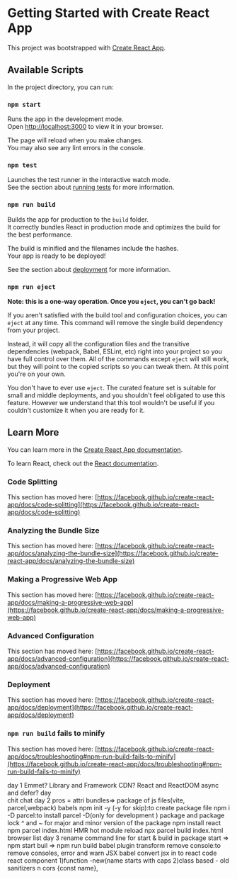 # Getting Started with Create React App

This project was bootstrapped with [Create React App](https://github.com/facebook/create-react-app).

## Available Scripts

In the project directory, you can run:

### `npm start`

Runs the app in the development mode.\
Open [http://localhost:3000](http://localhost:3000) to view it in your browser.

The page will reload when you make changes.\
You may also see any lint errors in the console.

### `npm test`

Launches the test runner in the interactive watch mode.\
See the section about [running tests](https://facebook.github.io/create-react-app/docs/running-tests) for more information.

### `npm run build`

Builds the app for production to the `build` folder.\
It correctly bundles React in production mode and optimizes the build for the best performance.

The build is minified and the filenames include the hashes.\
Your app is ready to be deployed!

See the section about [deployment](https://facebook.github.io/create-react-app/docs/deployment) for more information.

### `npm run eject`

**Note: this is a one-way operation. Once you `eject`, you can't go back!**

If you aren't satisfied with the build tool and configuration choices, you can `eject` at any time. This command will remove the single build dependency from your project.

Instead, it will copy all the configuration files and the transitive dependencies (webpack, Babel, ESLint, etc) right into your project so you have full control over them. All of the commands except `eject` will still work, but they will point to the copied scripts so you can tweak them. At this point you're on your own.

You don't have to ever use `eject`. The curated feature set is suitable for small and middle deployments, and you shouldn't feel obligated to use this feature. However we understand that this tool wouldn't be useful if you couldn't customize it when you are ready for it.

## Learn More

You can learn more in the [Create React App documentation](https://facebook.github.io/create-react-app/docs/getting-started).

To learn React, check out the [React documentation](https://reactjs.org/).

### Code Splitting

This section has moved here: [https://facebook.github.io/create-react-app/docs/code-splitting](https://facebook.github.io/create-react-app/docs/code-splitting)

### Analyzing the Bundle Size

This section has moved here: [https://facebook.github.io/create-react-app/docs/analyzing-the-bundle-size](https://facebook.github.io/create-react-app/docs/analyzing-the-bundle-size)

### Making a Progressive Web App

This section has moved here: [https://facebook.github.io/create-react-app/docs/making-a-progressive-web-app](https://facebook.github.io/create-react-app/docs/making-a-progressive-web-app)

### Advanced Configuration

This section has moved here: [https://facebook.github.io/create-react-app/docs/advanced-configuration](https://facebook.github.io/create-react-app/docs/advanced-configuration)

### Deployment

This section has moved here: [https://facebook.github.io/create-react-app/docs/deployment](https://facebook.github.io/create-react-app/docs/deployment)

### `npm run build` fails to minify

This section has moved here: [https://facebook.github.io/create-react-app/docs/troubleshooting#npm-run-build-fails-to-minify](https://facebook.github.io/create-react-app/docs/troubleshooting#npm-run-build-fails-to-minify)



day 1
Emmet?
Library and Framework
CDN?
React and ReactDOM
async and defer?
day  
chit chat
day 2
pros = attri
bundles=> package of js files(vite, parcel,webpack) babels
npm init -y (-y for skip):to create package file
npm i -D parcel:to install parcel -D(only for development )
package and package lock
^ and ~ for major and minor version of the package
npm install react
npm parcel index.html
HMR hot module reload
npx parcel build index.html
browser list
day 3
rename command line for start & build in package
start => npm start
buil => npm run build
babel plugin transform remove console:to remove consoles, error and warn
JSX
babel convert jsx in to react code
react component
1)function -new(name starts with caps
2)class based - old
sanitizers n cors
{const name},

<title/> companent composition :nested components
,{abs()}
day 4
react.fragment or <> :to remove extra div
jSX will be having only on parent
jsx<div style={style const name}>
css from inline and from class
config driven UI
optional chaning ?
prop
destructing of obj
spread operate
use map for for loop
reconcilation or virtual dom or key( diff algo to div from div)
day 5
named import{}, default import
usestate
const [search ,setSearch]=usestate("KFC")
day 6
useeffect(()=>{}[])==> [] is dependent array
cross chrome to call api from local host CORS
shimmer effect
condintion redering
early return
day 7
useeffect(()=>{}, empty) call every time
useeffect(()=>{}, [])only once after render
useeffect(()=>{}, [text]) depend on text
dont create component inside component
never use usestate inside if else for
dont call usestate outside function
form(formik package)
routing = react routing npm
creatBrowserRouter, RouterProvider
userouteerror(hook) for error
routing(client routing , server routing)
link from react-dom for router
outlet for the body loading in page apart from header and footer
dynamic routing useParam to read url
day 8 class component
nested route
use child com from nested route
1.funtional component
2.Class based component(class profile)
render()
constructor(prop)
super(prop)
this.state and this.setstate
life cycle
construct,render,componentdidmount(api call)
render phase
commit phase
componentDidMount
componentDidUpdate
componentWillUnmount
clear setTimeout
return() in useEffect to unmount
day 9 custome hook,lazy loading
create custome hook
is online window online event
lazzy loading=>lazy(), <suspense fallback={shimmer}/>(to wait until to load)
day 10 @12'o start Tailwind CSS
works with classname
tailwindcss inteligence
[20] for dyamic values
media query
sm:bg-clo red
day 11
Accordion example(read this again)
react dev tool(compound , profile)
Props drilling ( passing props from parent=> child=>grand child=> great grand child)
lifting the state up(maintaining the state of children from the parent)
(2:08:00)
React context:(behavior subject) (to pass data from 1 com to another other comp)
creatContext file(to creat context), useContext(to use )
<userContext.comsumer>in class component we ll use context as component
<userContext.Provider>
user.Context.display=""
day 12 Redux toolkit(big {})
UI layer and data layer
store(only on instance for entire app but multiple slice)
cant change store directly call the function(reducer)
dispatch an action=>call reducer fn => it updates the slice redux store 
selector(subscribe) to read the store
npm @reduxjs/toolkit 
npm react-redux(bridge react and redux)
to create store= configureStore({})
App.js <provider store={storeName} >(to map our stope to app)
creatSlice
export default sliceName.reducer
connect store to component{useSelector}
dispact(additem(data))

day 13 React testing library

day 14 Machine coding(youtube)
	Requirment
		feature to ask
		tech stack(UI layer and data layer)
			redux
			tailwind
			form 
			router
			bundler
			jest testing
	layout
create -> npx create-react-app project_Name 
run -> npm start
install tailwind -> npm i -D tailwindcss
add tailwind css -> npx tailwindcss init -> creates tailwind config file
in app.css-> remove old code and add @tailwind base, component and utility
rafce -> to create default code
create component of head, body, side bar
redux store => npm i @reduxjs/toolkit, npm i react-redux
create store
Routing -> npm i react-router-dom 
create browser in app js and give router provider
higher order function=> takes component and return components
search - debouncing
cashe
comments n level nested data
live comments 
	web sockets(2 way handshake )
	api calling
Hooks for use
	useMemo(chech result and rerender)
	useRef
	
Report web vitals- for data visualization

flex
react.fragment or <>
config driven UI
destruct of data
spread operate
reconcilation or virtual dom or key or diff algo and react fiber
react fiber is new reconcilation responsible for div
react context
Redux toolkit= tool
redux store

github deploy
  1."homepage": "https://Shalinishalu23.github.io/shalini'sYouTube", below name and version
  2.npm i gh-pages -D
  3 add below inside scripts
    "predeploy": "npm run build",
    "deploy": "gh-pages -d build"
4. npm run deploy
